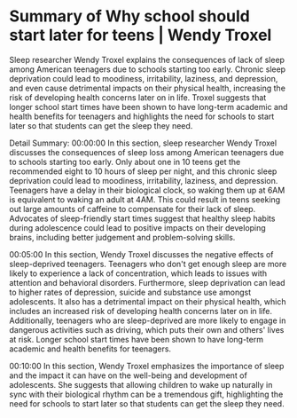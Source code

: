 # Summary of Why school should start later for teens | Wendy Troxel

Sleep researcher Wendy Troxel explains the consequences of lack of sleep among American teenagers due to schools starting too early. Chronic sleep deprivation could lead to moodiness, irritability, laziness, and depression, and even cause detrimental impacts on their physical health, increasing the risk of developing health concerns later on in life. Troxel suggests that longer school start times have been shown to have long-term academic and health benefits for teenagers and highlights the need for schools to start later so that students can get the sleep they need.

Detail Summary: 
00:00:00
In this section, sleep researcher Wendy Troxel discusses the consequences of sleep loss among American teenagers due to schools starting too early. Only about one in 10 teens get the recommended eight to 10 hours of sleep per night, and this chronic sleep deprivation could lead to moodiness, irritability, laziness, and depression. Teenagers have a delay in their biological clock, so waking them up at 6AM is equivalent to waking an adult at 4AM. This could result in teens seeking out large amounts of caffeine to compensate for their lack of sleep. Advocates of sleep-friendly start times suggest that healthy sleep habits during adolescence could lead to positive impacts on their developing brains, including better judgement and problem-solving skills.

00:05:00
In this section, Wendy Troxel discusses the negative effects of sleep-deprived teenagers. Teenagers who don't get enough sleep are more likely to experience a lack of concentration, which leads to issues with attention and behavioral disorders. Furthermore, sleep deprivation can lead to higher rates of depression, suicide and substance use amongst adolescents. It also has a detrimental impact on their physical health, which includes an increased risk of developing health concerns later on in life. Additionally, teenagers who are sleep-deprived are more likely to engage in dangerous activities such as driving, which puts their own and others' lives at risk. Longer school start times have been shown to have long-term academic and health benefits for teenagers.

00:10:00
In this section, Wendy Troxel emphasizes the importance of sleep and the impact it can have on the well-being and development of adolescents. She suggests that allowing children to wake up naturally in sync with their biological rhythm can be a tremendous gift, highlighting the need for schools to start later so that students can get the sleep they need.

